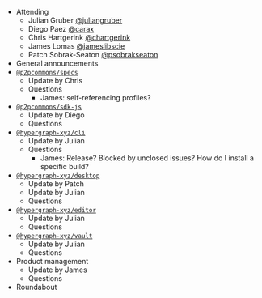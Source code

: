 -   Attending
    - Julian Gruber [@juliangruber](https://twitter.com/juliangruber)
    - Diego Paez [@carax](https://twitter.com/carax)
    - Chris Hartgerink [@chartgerink](https://twitter.com/chartgerink)
    - James Lomas [@jameslibscie](https://github.com/jameslibscie)
    - Patch Sobrak-Seaton [@psobrakseaton](https://twitter.com/psobrakseaton)
-   General announcements
-   [`@p2pcommons/specs`](https://github.com/p2pcommons/specs)
    - Update by Chris
    - Questions
        - James: self-referencing profiles?
-   [`@p2pcommons/sdk-js`](https://github.com/p2pcommons/sdk-js)
    - Update by Diego
    - Questions
-   [`@hypergraph-xyz/cli`](https://github.com/hypergraph-xyz/cli)
    - Update by Julian
    - Questions
        - James: Release? Blocked by unclosed issues? How do I install a specific build?
-   [`@hypergraph-xyz/desktop`](https://github.com/hypergraph-xyz/desktop)
    - Update by Patch
    - Update by Julian
    - Questions
-   [`@hypergraph-xyz/editor`](https://github.com/hypergraph-xyz/editor)
    - Update by Julian
    - Questions
-   [`@hypergraph-xyz/vault`](https://github.com/hypergraph-xyz/vault)
    - Update by Julian
    - Questions
-   Product management
    - Update by James
    - Questions
- Roundabout
